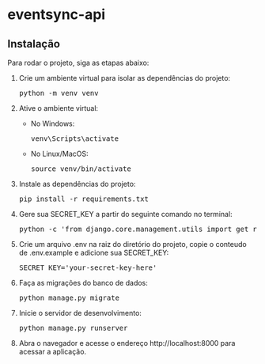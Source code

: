 # eventsync-api

<h2>Instalação</h2>

<p>Para rodar o projeto, siga as etapas abaixo:</p>

<ol>

<li>Crie um ambiente virtual para isolar as dependências do projeto:</li>
    <pre>python -m venv venv</pre>

<li>Ative o ambiente virtual:</li>
<ul>
    <li>No Windows:</li>
    <pre>venv\Scripts\activate</pre>
    <li>No Linux/MacOS:</li>
    <pre>source venv/bin/activate</pre>
</ul>

<li>Instale as dependências do projeto:</li>
<pre>pip install -r requirements.txt</pre>

<li>Gere sua SECRET_KEY a partir do seguinte comando no terminal:</li>
<pre>python -c 'from django.core.management.utils import get_random_secret_key; print(get_random_secret_key())'
</pre>

<li>Crie um arquivo .env na raiz do diretório do projeto, copie o conteudo de .env.example e adicione sua SECRET_KEY:</li>
<pre>SECRET_KEY='your-secret-key-here'</pre>

<li>Faça as migrações do banco de dados:</li>
<pre>python manage.py migrate</pre>

<li>Inicie o servidor de desenvolvimento:</li>
<pre>python manage.py runserver</pre>

<li>Abra o navegador e acesse o endereço http://localhost:8000 para acessar a aplicação.</li>
</ol>